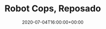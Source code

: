 ---
templateKey: event
guid: 233843FA-C63A-A39E-6931-F16187792E5D
date: 2020-07-04T16:00:00+00:00
eventTime: '4pm'
title: Robot Cops, Reposado
artist: Robot Cops
city: Toronto
venue: Reposado
group: Tim Shia
---